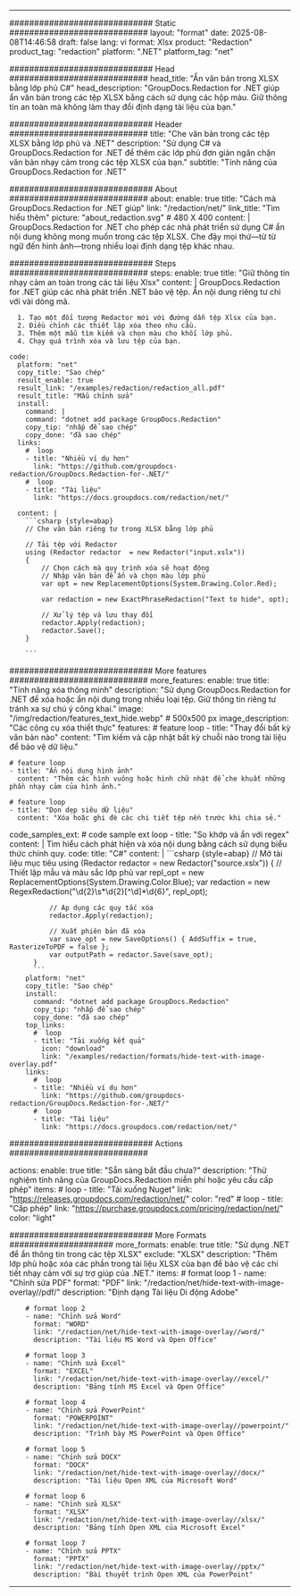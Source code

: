 
---
############################# Static ############################
layout: "format"
date:  2025-08-08T14:46:58
draft: false
lang: vi
format: Xlsx
product: "Redaction"
product_tag: "redaction"
platform: ".NET"
platform_tag: "net"

############################# Head ############################
head_title: "Ẩn văn bản trong XLSX bằng lớp phủ C#"
head_description: "GroupDocs.Redaction for .NET giúp ẩn văn bản trong các tệp XLSX bằng cách sử dụng các hộp màu. Giữ thông tin an toàn mà không làm thay đổi định dạng tài liệu của bạn."

############################# Header ############################
title: "Che văn bản trong các tệp XLSX bằng lớp phủ và .NET" 
description: "Sử dụng C# và GroupDocs.Redaction for .NET để thêm các lớp phủ đơn giản ngăn chặn văn bản nhạy cảm trong các tệp XLSX của bạn."
subtitle: "Tính năng của GroupDocs.Redaction for .NET" 

############################# About ############################
about:
    enable: true
    title: "Cách mà GroupDocs.Redaction for .NET giúp"
    link: "/redaction/net/"
    link_title: "Tìm hiểu thêm"
    picture: "about_redaction.svg" # 480 X 400
    content: |
       GroupDocs.Redaction for .NET cho phép các nhà phát triển sử dụng C# ẩn nội dung không mong muốn trong các tệp XLSX. Che đậy mọi thứ—từ từ ngữ đến hình ảnh—trong nhiều loại định dạng tệp khác nhau.

############################# Steps ############################
steps:
    enable: true
    title: "Giữ thông tin nhạy cảm an toàn trong các tài liệu Xlsx"
    content: |
      GroupDocs.Redaction for .NET giúp các nhà phát triển .NET bảo vệ tệp. Ẩn nội dung riêng tư chỉ với vài dòng mã.
      
      1. Tạo một đối tượng Redactor mới với đường dẫn tệp Xlsx của bạn.
      2. Điều chỉnh các thiết lập xóa theo nhu cầu.
      3. Thêm một mẫu tìm kiếm và chọn màu cho khối lớp phủ.
      4. Chạy quá trình xóa và lưu tệp của bạn.
   
    code:
      platform: "net"
      copy_title: "Sao chép"
      result_enable: true
      result_link: "/examples/redaction/redaction_all.pdf"
      result_title: "Mẫu chỉnh sửa"
      install:
        command: |
        command: "dotnet add package GroupDocs.Redaction"
        copy_tip: "nhấp để sao chép"
        copy_done: "đã sao chép"
      links:
        #  loop
        - title: "Nhiều ví dụ hơn"
          link: "https://github.com/groupdocs-redaction/GroupDocs.Redaction-for-.NET/"
        #  loop
        - title: "Tài liệu"
          link: "https://docs.groupdocs.com/redaction/net/"
          
      content: |
        ```csharp {style=abap}
        // Che văn bản riêng tư trong XLSX bằng lớp phủ

        // Tải tệp với Redactor
        using (Redactor redactor  = new Redactor("input.xslx"))
        {
            // Chọn cách mà quy trình xóa sẽ hoạt động
            // Nhập văn bản để ẩn và chọn màu lớp phủ
            var opt = new ReplacementOptions(System.Drawing.Color.Red);
            
            var redaction = new ExactPhraseRedaction("Text to hide", opt);

            // Xử lý tệp và lưu thay đổi
            redactor.Apply(redaction);
            redactor.Save();
        }
        
        ```            


############################# More features ############################
more_features:
  enable: true
  title: "Tính năng xóa thông minh"
  description: "Sử dụng GroupDocs.Redaction for .NET để xóa hoặc ẩn nội dung trong nhiều loại tệp. Giữ thông tin riêng tư tránh xa sự chú ý công khai."
  image: "/img/redaction/features_text_hide.webp" # 500x500 px
  image_description: "Các công cụ xóa thiết thực"
  features:
    # feature loop
    - title: "Thay đổi bất kỳ văn bản nào"
      content: "Tìm kiếm và cập nhật bất kỳ chuỗi nào trong tài liệu để bảo vệ dữ liệu."

    # feature loop
    - title: "Ẩn nội dung hình ảnh"
      content: "Thêm các hình vuông hoặc hình chữ nhật để che khuất những phần nhạy cảm của hình ảnh."

    # feature loop
    - title: "Dọn dẹp siêu dữ liệu"
      content: "Xóa hoặc ghi đè các chi tiết tệp nền trước khi chia sẻ."
      
  code_samples_ext:
    # code sample ext loop
    - title: "So khớp và ẩn với regex"
      content: |
        Tìm hiểu cách phát hiện và xóa nội dung bằng cách sử dụng biểu thức chính quy.
      code:
        title: "C#"
        content: |
          ```csharp {style=abap}
          //  Mở tài liệu mục tiêu
          using (Redactor redactor  = new Redactor("source.xslx"))
          {
              // Thiết lập mẫu và màu sắc lớp phủ
              var repl_opt = new ReplacementOptions(System.Drawing.Color.Blue);
              var redaction = new RegexRedaction("\\d{2}\\s*\\d{2}[^\\d]*\\d{6}", repl_opt);

              // Áp dụng các quy tắc xóa
              redactor.Apply(redaction);

              // Xuất phiên bản đã xóa
              var save_opt = new SaveOptions() { AddSuffix = true, RasterizeToPDF = false };
              var outputPath = redactor.Save(save_opt);
          }
          ```
        platform: "net"
        copy_title: "Sao chép"
        install:
          command: "dotnet add package GroupDocs.Redaction"
          copy_tip: "nhấp để sao chép"
          copy_done: "đã sao chép"
        top_links:
          #  loop
          - title: "Tải xuống kết quả"
            icon: "download"
            link: "/examples/redaction/formats/hide-text-with-image-overlay.pdf"
        links:
          #  loop
          - title: "Nhiều ví dụ hơn"
            link: "https://github.com/groupdocs-redaction/GroupDocs.Redaction-for-.NET/"
          #  loop
          - title: "Tài liệu"
            link: "https://docs.groupdocs.com/redaction/net/"


############################# Actions ############################

actions:
  enable: true
  title: "Sẵn sàng bắt đầu chưa?"
  description: "Thử nghiệm tính năng của GroupDocs.Redaction miễn phí hoặc yêu cầu cấp phép"
  items:
    #  loop
    - title: "Tải xuống Nuget"
      link: "https://releases.groupdocs.com/redaction/net/"
      color: "red"
        #  loop
    - title: "Cấp phép"
      link: "https://purchase.groupdocs.com/pricing/redaction/net/"
      color: "light"


############################# More Formats #####################
more_formats:
    enable: true
    title: "Sử dụng .NET để ẩn thông tin trong các tệp XLSX"
    exclude: "XLSX"
    description: "Thêm lớp phủ hoặc xóa các phần trong tài liệu XLSX của bạn để bảo vệ các chi tiết nhạy cảm với sự trợ giúp của .NET."
    items: 
        # format loop 1
        - name: "Chỉnh sửa PDF"
          format: "PDF"
          link: "/redaction/net/hide-text-with-image-overlay//pdf/"
          description: "Định dạng Tài liệu Di động Adobe"

        # format loop 2
        - name: "Chỉnh sửa Word"
          format: "WORD"
          link: "/redaction/net/hide-text-with-image-overlay//word/"
          description: "Tài liệu MS Word và Open Office"
          
        # format loop 3
        - name: "Chỉnh sửa Excel"
          format: "EXCEL"
          link: "/redaction/net/hide-text-with-image-overlay//excel/"
          description: "Bảng tính MS Excel và Open Office"

        # format loop 4
        - name: "Chỉnh sửa PowerPoint"
          format: "POWERPOINT"
          link: "/redaction/net/hide-text-with-image-overlay//powerpoint/"
          description: "Trình bày MS PowerPoint và Open Office"

        # format loop 5
        - name: "Chỉnh sửa DOCX"
          format: "DOCX"
          link: "/redaction/net/hide-text-with-image-overlay//docx/"
          description: "Tài liệu Open XML của Microsoft Word"
          
        # format loop 6
        - name: "Chỉnh sửa XLSX"
          format: "XLSX"
          link: "/redaction/net/hide-text-with-image-overlay//xlsx/"
          description: "Bảng tính Open XML của Microsoft Excel"
          
        # format loop 7
        - name: "Chỉnh sửa PPTX"
          format: "PPTX"
          link: "/redaction/net/hide-text-with-image-overlay//pptx/"
          description: "Bài thuyết trình Open XML của PowerPoint"


---